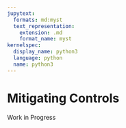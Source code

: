 ```yaml
---
jupytext:
  formats: md:myst
  text_representation:
    extension: .md
    format_name: myst
kernelspec:
  display_name: python3
  language: python
  name: python3
---
```


# Mitigating Controls

Work in Progress